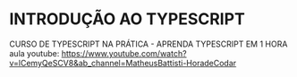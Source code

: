 # INTRODUÇÃO AO TYPESCRIPT #
CURSO DE TYPESCRIPT NA PRÁTICA - APRENDA TYPESCRIPT EM 1 HORA
aula youtube: https://www.youtube.com/watch?v=lCemyQeSCV8&ab_channel=MatheusBattisti-HoradeCodar